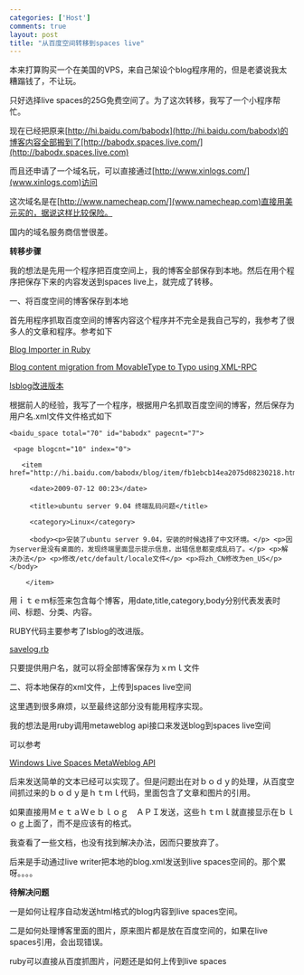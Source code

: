 ```yaml
--- 
categories: ['Host']
comments: true
layout: post
title: "从百度空间转移到spaces live"
---
```


本来打算购买一个在美国的VPS，来自己架设个blog程序用的，但是老婆说我太糟蹋钱了，不让玩。

只好选择live spaces的25G免费空间了。为了这次转移，我写了一个小程序帮忙。

现在已经把原来[http://hi.baidu.com/babodx](http://hi.baidu.com/babodx)的博客内容全部搬到了[http://babodx.spaces.live.com/](http://babodx.spaces.live.com)

而且还申请了一个域名玩，可以直接通过[http://www.xinlogs.com/](www.xinlogs.com)访问

这次域名是在[http://www.namecheap.com/](www.namecheap.com)直接用美元买的，据说这样比较保险。

国内的域名服务商信誉很差。

**转移步骤**

我的想法是先用一个程序把百度空间上，我的博客全部保存到本地。然后在用个程序把保存下来的内容发送到spaces live上，就完成了转移。

一、将百度空间的博客保存到本地

首先用程序抓取百度空间的博客内容这个程序并不完全是我自己写的，我参考了很多人的文章和程序。参考如下

[Blog Importer in Ruby](http://www.agileprogrammer.com/dotnetguy/articles/BlogImporterInRuby.aspx)

[Blog content migration from MovableType to Typo using XML-RPC](http://crafterm.net/blog/articles/2006/09/22/blog-content-migration-from-movabletype-to-typo-using-xml-rpc)

[lsblog改进版本](http://cxc200026.blog.163.com/blog/static/342686720092895235567/)

根据前人的经验，我写了一个程序，根据用户名抓取百度空间的博客，然后保存为用户名.xml文件文件格式如下

```
<baidu_space total="70" id="babodx" pagecnt="7">

 <page blogcnt="10" index="0">

   <item href="http://hi.baidu.com/babodx/blog/item/fb1ebcb14ea2075d08230218.html">

     <date>2009-07-12 00:23</date>

     <title>ubuntu server 9.04 终端乱码问题</title>

     <category>Linux</category>

     <body><p>安装了ubuntu server 9.04，安装的时候选择了中文环境。</p> <p>因为server是没有桌面的，发现终端里面显示提示信息，出错信息都变成乱码了。</p> <p>解决办法</p> <p>修改/etc/default/locale文件</p> <p>将zh_CN修改为en_US</p></body>

    </item>
```

用ｉｔｅｍ标签来包含每个博客，用date,title,category,body分别代表发表时间、标题、分类、内容。

RUBY代码主要参考了lsblog的改进版。

[savelog.rb](http://cid-4986f8f322cc617b.skydrive.live.com/self.aspx/.Public/saveblog.rb)

只要提供用户名，就可以将全部博客保存为ｘｍｌ文件

二、将本地保存的xml文件，上传到spaces live空间

这里遇到很多麻烦，以至最终这部分没有能用程序实现。

我的想法是用ruby调用metaweblog api接口来发送blog到spaces live空间

可以参考

[Windows Live Spaces MetaWeblog API](http://msdn.microsoft.com/en-us/library/bb259702.aspx)

后来发送简单的文本已经可以实现了。但是问题出在对ｂｏｄｙ的处理，从百度空间抓过来的ｂｏｄｙ是ｈｔｍｌ代码，里面包含了文章和图片的引用。

如果直接用ＭｅｔａＷｅｂｌｏｇ　ＡＰＩ发送，这些ｈｔｍｌ就直接显示在ｂｌｏｇ上面了，而不是应该有的格式。

我查看了一些文档，也没有找到解决办法，因而只要放弃了。

后来是手动通过live writer把本地的blog.xml发送到live spaces空间的。那个累呀。。。。

**待解决问题**

一是如何让程序自动发送html格式的blog内容到live spaces空间。

二是如何处理博客里面的图片，原来图片都是放在百度空间的，如果在live spaces引用，会出现错误。

ruby可以直接从百度抓图片，问题还是如何上传到live spaces
